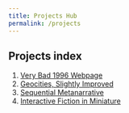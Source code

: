 ```yaml
---
title: Projects Hub
permalink: /projects
---
```


## Projects index

1. [Very Bad 1996 Webpage](/artofweb-21/projects/1-geocities)
2. [Geocities, Slightly Improved](/artofweb-21/projects/1p5-geocities-2)
3. [Sequential Metanarrative](/artofweb-21/projects/2-metanarrative)
4. [Interactive Fiction in Miniature](/artofweb-21/projects/4-if-mini)

<!-- 2. [Your AOLW Directory](./2-aolw-dir) -->
<!-- 3. [Four Ways: Call to action](./3-ctoa) -->

<!-- 5. [Array exercises](./5-arrays) -->
<!-- 6. [Uncreative Writing](./6-generative) -->
<!-- 7. [Final Project](./7-final) -->